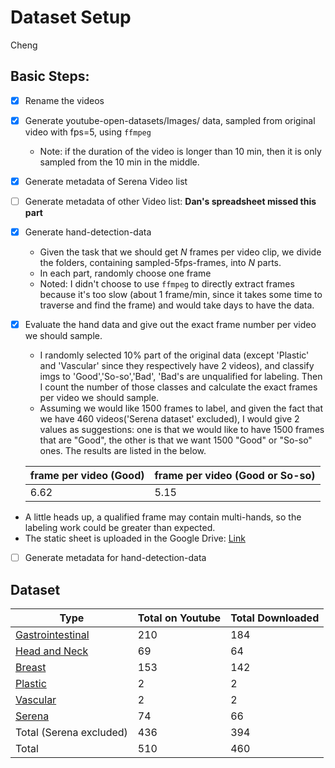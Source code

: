 # Dataset Setup

Cheng
## Basic Steps:
- [X] Rename the videos 
- [X] Generate youtube-open-datasets/Images/ data, sampled from original video with fps=5, using `ffmpeg`
    - Note: if the duration of the video is longer than 10 min, then it is only sampled from the 10 min in the middle.
- [X] Generate metadata of Serena Video list
- [ ] Generate metadata of other Video list: <b> Dan's spreadsheet missed  this part </b>
- [X] Generate hand-detection-data 
    - Given the task that we should get $N$ frames per video clip, we divide the folders, containing sampled-5fps-frames, into $N$ parts. 
    - In each part, randomly choose one frame
    - Noted: I didn't choose to use `ffmpeg` to directly extract frames because it's too slow (about 1 frame/min, since it takes some time to traverse and find the frame) and would take days to have the data.
- [X] Evaluate the hand data and give out the exact frame number per video we should sample.
    - I randomly selected 10% part of the original data (except 'Plastic' and 'Vascular' since they respectively have 2 videos), and classify imgs to 'Good','So-so','Bad', 'Bad's are unqualified for labeling. Then I count the number of those classes and calculate the exact frames per video we should sample.
    - Assuming we would like 1500 frames to label, and given the fact that we have 460 videos('Serena dataset' excluded), I would give 2 values as suggestions: one is that we would like to have 1500 frames that are "Good", the other is that we want 1500 "Good" or "So-so" ones. The results are listed in the below. 

  frame per video (Good) | frame per video (Good or So-so)
  --- | ---
  6.62 | 5.15

* A little heads up, a qualified frame may contain multi-hands, so the labeling work could be greater than expected.
* The static sheet is uploaded in the Google Drive: [Link](https://drive.google.com/open?id=1wvbBPT-e1n7I8YGw-iul56Xoofqd49_W)


- [ ] Generate metadata for hand-detection-data

## Dataset

Type | Total on Youtube | Total Downloaded
--- | --- | --- 
[Gastrointestinal](https://www.youtube.com/playlist?list=PLjBdLTJUJ6w73P1fjPAtxYzExEk4t7FuP) | 210 | 184
[Head and Neck](https://www.youtube.com/playlist?list=PLjBdLTJUJ6w5MWji0p6vcS8TDsD8bPPc6) | 69 | 64 
[Breast](https://www.youtube.com/playlist?list=PLjBdLTJUJ6w50pwCgD9tVTam9L-FYdA2z) | 153 | 142
[Plastic](https://www.youtube.com/playlist?list=PLjBdLTJUJ6w6kF_CC7d-ZCuqTQt7mLvkI) | 2 | 2
[Vascular](https://www.youtube.com/playlist?list=PLjBdLTJUJ6w5GKF7h_-H4hrikbcoG6xeF) | 2 | 2
[Serena](https://www.youtube.com/playlist?list=PLegrqXHtHobDKdZDCcao5N9fweWrNIOej) | 74 | 66
Total (Serena excluded) | 436 | 394
Total | 510 | 460
 